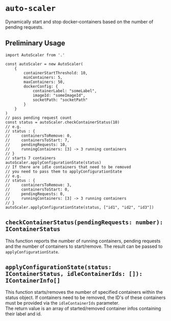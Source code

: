 # `auto-scaler`
Dynamically start and stop docker-containers based on the number of pending requests.

## Preliminary Usage

```
import AutoScaler from '.'

const autoScaler = new AutoScaler(
    {
        containerStartThreshold: 10,
        minContainers: 5,
        maxContainers: 50,
        dockerConfig: {
            containerLabel: "someLabel",
            imageId: "someImageId",
            socketPath: "socketPath"
        }
    }
)
// pass pending request count
const status = autoScaler.checkContainerStatus(10)
// e.g.
// status : {
//     containersToRemove: 0,
//     containersToStart: 7,
//     pendingRequests: 10,
//     runningContainers: [3] -> 3 running containers
// }
// starts 7 containers
autoScaler.applyConfigurationState(status)
// If there are idle containers that need to be removed
// you need to pass them to applyConfigurationState
// e.g.
// status : {
//     containersToRemove: 3,
//     containersToStart: 0,
//     pendingRequests: 0,
//     runningContainers: [3] -> 3 running containers
// }
autoScaler.applyConfigurationState(status, ["id1", "id2", "id3"])
```

## `checkContainerStatus(pendingRequests: number): IContainerStatus`
This function reports the number of running containers, pending requests
and the number of containers to start/remove. 
The result can be passed to `applyConfigurationState`.

## `applyConfigurationState(status: IContainerStatus, idleContainerIds: []): IContainerInfo[]`
This function starts/removes the number of specified containers within 
the status object. If containers need to be removed, the ID's of these containers
must be provided via the `idleContainerIds` parameter.  
The return value is an array of started/removed container infos containing 
their label and id.